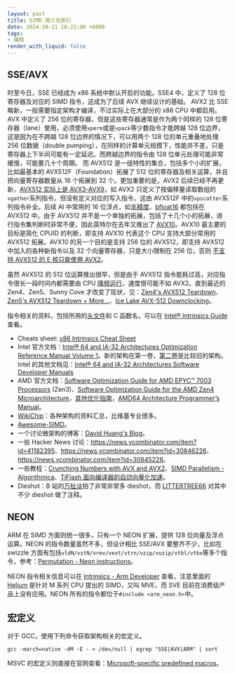 ```yaml
---
layout: post
title: SIMD 简介及索引
date: 2024-10-11 18:23:00 +0800
tags: 
- 编程
render_with_liquid: false
---
```


## SSE/AVX

时至今日，SSE 已经成为 x86 系统中默认开启的功能。SSE4 中，定义了 128 位寄存器及对应的 SIMD 指令，这成为了后续 AVX 继续设计的基础。
AVX2 比 SSE 略新，一般需要指定架构才编译，不过实际上在大部分的 x86 CPU 中都启用。AVX 中定义了 256 位的寄存器，但是这些寄存器通常是作为两个同样的 128 位寄存器（lane）使用，必须使用`vperm`或是`vpack`等少数指令才能跨越 128 位边界，这是因为在不跨越 128 位边界的情况下，可以用两个 128 位的单元重叠地处理 256 位数据（double pumping），在同样的计算单元规模下，性能并不差，只是寄存器上下半间可能有一定延迟。而跨越边界的指令由 128 位单元处理可能非常缓慢，可能要几十个周期。
而 AVX512 是一组特性的集合，包括多个小的扩展，比如最基本的 AVX512F（Foundation）拓展了 512 位的寄存器及相关运算，并且把向量寄存器数量从 16 个拓展到 32 个。更加重要的是，AVX2 后续已经不再更新，[AVX512 实际上是 AVX3-AVX9](https://chipsandcheese.com/i/138977252/from-avx-to-avx-to-avx-to-avx)，如 AVX2 只定义了按偏移量读取数组的`vgather`系列指令，但没有定义对应的写入指令，这由 AVX512F 中的`vpscatter`系列指令补全。后续 AI 中常用的 16 位浮点，如[半精度](https://en.wikipedia.org/wiki/Half-precision_floating-point_format)、[bfloat16](https://en.wikipedia.org/wiki/Bfloat16_floating-point_format) 都包括在 AVX512 中。由于 AVX512 并不是一个单独的拓展，包括了十几个小的拓展，进行指令集判断时非常不便，因此英特尔在去年又推出了 [AVX10](https://cdrdv2-public.intel.com/784343/356368-intel-avx10-tech-paper.pdf)。AVX10 最主要的目标是简化 CPUID 的判断，即支持 AVX10 代表这个 CPU 支持大部分常用的 AVX512 拓展。AVX10 的另一个目的是支持 256 位的 AVX512，即支持 AVX512 中加入的各种新指令以及 32 个向量寄存器，只是大小限制在 256 位，否则 [不支持 AVX512 的 E 核只能使用 AVX2](https://www.anandtech.com/show/17047/the-intel-12th-gen-core-i912900k-review-hybrid-performance-brings-hybrid-complexity/2)。

虽然 AVX512 的 512 位运算推出很早，但是由于 AVX512 指令能耗过高，对应指令很长一段时间内都需要由 CPU [降频运行](https://lemire.me/blog/2018/09/07/avx-512-when-and-how-to-use-these-new-instructions/)，速度很可能不如 AVX2。直到最近的 Zen4、Zen5、Sunny Cove 才改变了现状，见：[Zen4's AVX512 Teardown](https://www.mersenneforum.org/node/21615?t=28102)、[Zen5's AVX512 Teardown + More...](http://www.numberworld.org/blogs/2024_8_7_zen5_avx512_teardown/)、[Ice Lake AVX-512 Downclocking](https://travisdowns.github.io/blog/2020/08/19/icl-avx512-freq.html)。

指令相关的资料，包括所用的[头文件](https://stackoverflow.com/a/11230437)和 C 函数名，可以在 [Intel® Intrinsics Guide](https://www.intel.com/content/www/us/en/docs/intrinsics-guide/index.html) 查看。

- Cheats sheet: [x86 Intrinsics Cheat Sheet](https://db.in.tum.de/~finis/x86-intrin-cheatsheet-v2.1.pdf)
- Intel 官方文档：[Intel® 64 and IA-32 Architectures Optimization Reference Manual Volume 1](https://www.intel.com/content/www/us/en/content-details/814198/intel-64-and-ia-32-architectures-optimization-reference-manual-volume-1.html)。新的架构在第一卷，[第二卷](https://www.intel.com/content/www/us/en/content-details/821614/optimizing-earlier-generations-of-intel-64-and-ia-32-processor-architectures-throughput-and-latency.html)是比较旧的架构。Intel 的其他文档见：[Intel® 64 and IA-32 Architectures Software Developer Manuals](https://www.intel.com/content/www/us/en/developer/articles/technical/intel-sdm.html)
- AMD 官方文档：[Software Optimization Guide for AMD EPYC™ 7003 Processors](https://www.amd.com/content/dam/amd/en/documents/epyc-technical-docs/software-optimization-guides/56665.zip) (Zen3)、[Software Optimization Guide for the AMD Zen4 Microarchitecture](https://www.amd.com/content/dam/amd/en/documents/epyc-technical-docs/software-optimization-guides/57647.zip)，[其他优化指南](https://www.amd.com/en/search/documentation/hub.html#sortCriteria=%40amd_release_date%20descending&f-amd_document_type=Software%20Optimization%20Guides)，[AMD64 Architecture Programmer’s Manual](https://www.amd.com/content/dam/amd/en/documents/processor-tech-docs/programmer-references/40332.pdf)。
- [WikiChip](https://en.wikichip.org/wiki/WikiChip)：各种架构的资料汇总，比维基专业很多。
- [Awesome-SIMD](https://github.com/awesome-simd/awesome-simd)。
- 一个讨论微架构的博客：[David Huang's Blog](https://blog.hjc.im/)。
- 一些 Hacker News 讨论：<https://news.ycombinator.com/item?id=41182395>、<https://news.ycombinator.com/item?id=30846226>、<https://news.ycombinator.com/item?id=30845228>。
- 一些教程：[Crunching Numbers with AVX and AVX2](https://www.codeproject.com/articles/874396/crunching-numbers-with-avx-and-avx)、[SIMD Parallelism - Algorithmica](https://en.algorithmica.org/hpc/simd/)、[TiFlash 面向编译器的自动向量化加速](https://tidb.net/blog/1886d9cd)。
- Dieshot：B 站的[万扯淡](https://space.bilibili.com/374034429)拍了非常非常多 dieshot，而 [LITTERTREE66](https://space.bilibili.com/381535123) 对其中不少 dieshot 做了注释。

## NEON

ARM 在 SIMD 方面则统一很多，只有一个 NEON 扩展，提供 128 位向量及浮点运算。NEON 的指令数量虽然不多，但设计相比 SSE/AVX 要整齐不少，比如在 swizzle 方面有包括`vldN/vstN/vrev/vext/vtrn/vzip/vuzip/vtbl/vtbx`等多个指令，参考：[Permutation - Neon instructions](https://developer.arm.com/documentation/102159/0400/Permutation---Neon-instructions)。

NEON 指令相关信息可以在 [Intrinsics - Arm Developer](https://developer.arm.com/architectures/instruction-sets/intrinsics/) 查看，注意里面的 [Helium](https://community.arm.com/arm-research/b/articles/posts/making-helium-why-not-just-add-neon) 是针对 M 系列 CPU 提出的 SIMD，又叫 MVE，而 SVE 目前在消费级产品上没有应用。NEON 所有的指令都位于`#include <arm_neon.h>`中。

## 宏定义

对于 GCC，使用下列命令获取架构相关的宏定义。
```
gcc -march=native -dM -E - < /dev/null | egrep "SSE|AVX|ARM" | sort
```

MSVC 的宏定义则直接在官网查看：[Microsoft-specific predefined macros](https://learn.microsoft.com/en-us/cpp/preprocessor/predefined-macros?view=msvc-170&redirectedfrom=MSDN#microsoft-specific-predefined-macros)。
